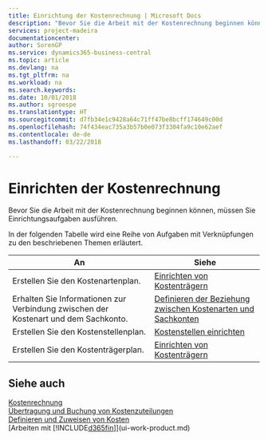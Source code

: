 ```yaml
---
title: Einrichtung der Kostenrechnung | Microsoft Docs
description: "Bevor Sie die Arbeit mit der Kostenrechnung beginnen können, müssen Sie Einrichtungsaufgaben ausführen."
services: project-madeira
documentationcenter: 
author: SorenGP
ms.service: dynamics365-business-central
ms.topic: article
ms.devlang: na
ms.tgt_pltfrm: na
ms.workload: na
ms.search.keywords: 
ms.date: 10/01/2018
ms.author: sgroespe
ms.translationtype: HT
ms.sourcegitcommit: d7fb34e1c9428a64c71ff47be8bcff174649c00d
ms.openlocfilehash: 74f434eac735a3b57b0e073f3304fa9c10e62aef
ms.contentlocale: de-de
ms.lasthandoff: 03/22/2018

---
```

# <a name="setting-up-cost-accounting"></a>Einrichten der Kostenrechnung
Bevor Sie die Arbeit mit der Kostenrechnung beginnen können, müssen Sie Einrichtungsaufgaben ausführen.  

 In der folgenden Tabelle wird eine Reihe von Aufgaben mit Verknüpfungen zu den beschriebenen Themen erläutert.

|An|Siehe|  
|--------|---------|  
|Erstellen Sie den Kostenartenplan.|[Einrichten von Kostenträgern](finance-how-to-set-up-cost-types.md)|  
|Erhalten Sie Informationen zur Verbindung zwischen der Kostenart und dem Sachkonto.|[Definieren der Beziehung zwischen Kostenarten und Sachkonten](finance-defining-the-relationship-between-cost-types-and-general-ledger-accounts.md)|  
|Erstellen Sie den Kostenstellenplan.|[Kostenstellen einrichten](finance-how-to-set-up-cost-centers.md)|  
|Erstellen Sie den Kostenträgerplan.|[Einrichten von Kostenträgern](finance-how-to-set-up-cost-objects.md)|  

## <a name="see-also"></a>Siehe auch  
[Kostenrechnung](finance-manage-cost-accounting.md)  
[Übertragung und Buchung von Kostenzuteilungen](finance-transfer-and-post-cost-entries.md)   
[Definieren und Zuweisen von Kosten](finance-define-and-allocate-costs.md)  
[Arbeiten mit [!INCLUDE[d365fin](includes/d365fin_md.md)]](ui-work-product.md)

